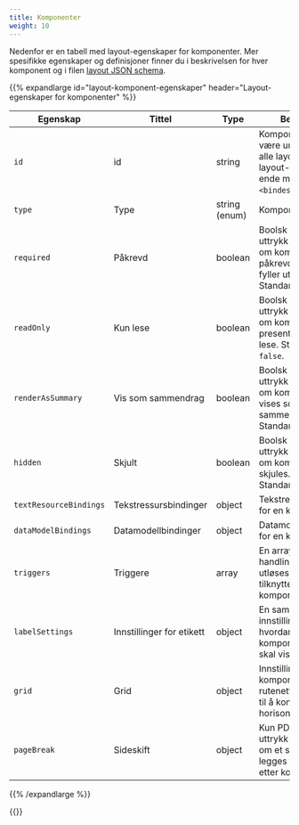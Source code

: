 ```yaml
---
title: Komponenter
weight: 10
---
```


Nedenfor er en tabell med layout-egenskaper for komponenter.
Mer spesifikke egenskaper og definisjoner finner du i beskrivelsen for hver komponent og i filen [layout JSON schema](https://altinncdn.no/schemas/json/layout/layout.schema.v1.json).


{{% expandlarge id="layout-komponent-egenskaper" header="Layout-egenskaper for komponenter" %}}

| **Egenskap**           | **Tittel**                | **Type**      | **Beskrivelse**                                                                                                        |
| ---------------------- | ------------------------- | ------------- | ---------------------------------------------------------------------------------------------------------------------- |
| `id`                   | id                        | string        | Komponentens ID. Må være unik innenfor alle layouts/sider i et layout-set. Kan ikke ende med `<bindestrek><nummer>`.   |
| `type`                 | Type                      | string (enum) | Komponenttype.                                                                                                         |
| `required`             | Påkrevd                   | boolean       | Boolsk verdi eller uttrykk som indikerer om komponenten er påkrevd når man fyller ut skjemaet. Standardverdi: `false`. |
| `readOnly`             | Kun lese                  | boolean       | Boolsk verdi eller uttrykk som indikerer om komponenten skal presenteres som kun lese. Standardverdi: `false`.         |
| `renderAsSummary`      | Vis som sammendrag        | boolean       | Boolsk verdi eller uttrykk som indikerer om komponenten skal vises som et sammendrag. Standardverdi: `false`.          |
| `hidden`               | Skjult                    | boolean       | Boolsk verdi eller uttrykk som indikerer om komponenten skal skjules. Standardverdi: `false`.                          |
| `textResourceBindings` | Tekstressursbindinger     | object        | Tekstressursbindinger for en komponent.                                                                                |
| `dataModelBindings`    | Datamodellbindinger       | object        | Datamodellbindinger for en komponent                                                                                   |
| `triggers`             | Triggere                  | array         | En array med handlinger som skal utløses når data tilknyttet denne komponenten endres.                                 |
| `labelSettings`        | Innstillinger for etikett | object        | En samling med innstillinger for hvordan komponentetiketten skal vises.                                                |
| `grid`                 | Grid                      | object        | Innstillinger for komponentens rutenett (grid). Brukes til å kontrollere horisontal justering.                         |
| `pageBreak`            | Sideskift                 | object        | Kun PDF: Verdi eller uttrykk som indikerer om et sideskift skal legges til før eller etter komponenten.                |


{{% /expandlarge %}}

{{<children />}}
